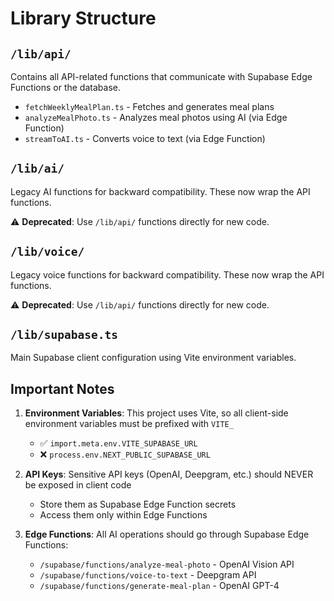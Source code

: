 # Library Structure

## `/lib/api/`
Contains all API-related functions that communicate with Supabase Edge Functions or the database.

- `fetchWeeklyMealPlan.ts` - Fetches and generates meal plans
- `analyzeMealPhoto.ts` - Analyzes meal photos using AI (via Edge Function)
- `streamToAI.ts` - Converts voice to text (via Edge Function)

## `/lib/ai/`
Legacy AI functions for backward compatibility. These now wrap the API functions.

⚠️ **Deprecated**: Use `/lib/api/` functions directly for new code.

## `/lib/voice/`
Legacy voice functions for backward compatibility. These now wrap the API functions.

⚠️ **Deprecated**: Use `/lib/api/` functions directly for new code.

## `/lib/supabase.ts`
Main Supabase client configuration using Vite environment variables.

## Important Notes

1. **Environment Variables**: This project uses Vite, so all client-side environment variables must be prefixed with `VITE_`
   - ✅ `import.meta.env.VITE_SUPABASE_URL`
   - ❌ `process.env.NEXT_PUBLIC_SUPABASE_URL`

2. **API Keys**: Sensitive API keys (OpenAI, Deepgram, etc.) should NEVER be exposed in client code
   - Store them as Supabase Edge Function secrets
   - Access them only within Edge Functions

3. **Edge Functions**: All AI operations should go through Supabase Edge Functions:
   - `/supabase/functions/analyze-meal-photo` - OpenAI Vision API
   - `/supabase/functions/voice-to-text` - Deepgram API
   - `/supabase/functions/generate-meal-plan` - OpenAI GPT-4